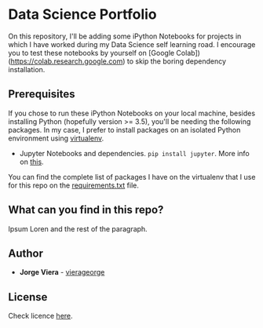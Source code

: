 # Data Science Portfolio

On this repository, I'll be adding some iPython Notebooks for projects in which I have worked during my Data Science self learning road.
I encourage you to test these notebooks by yourself on [Google Colab])(https://colab.research.google.com) to skip the boring dependency installation.

## Prerequisites
If you chose to run these iPython Notebooks on your local machine, besides installing Python (hopefully version >= 3.5), you'll be needing the following packages. In my case, I prefer to install packages on an isolated Python environment using [virtualenv](https://virtualenv.pypa.io/en/stable/).

* Jupyter Notebooks and dependencies. `pip install jupyter`. More info on [this](http://jupyter.org/install.html).

You can find the complete list of packages I have on the virtualenv that I use for this repo on the [requirements.txt](#) file.

## What can you find in this repo?
Ipsum Loren and the rest of the paragraph.

## Author
* **Jorge Viera** - [vierageorge](https://github.com/Vierageorge)

## License
Check licence [here](#).
